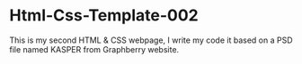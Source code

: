 # Html-Css-Template-002
This is my second HTML &amp; CSS webpage, I write my code it based on a PSD file named KASPER from Graphberry website.
